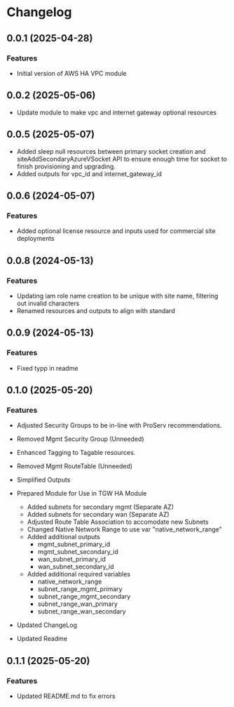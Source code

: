 # Changelog

## 0.0.1 (2025-04-28)

### Features
- Initial version of AWS HA VPC module

## 0.0.2 (2025-05-06)
- Update module to make vpc and internet gateway optional resources

## 0.0.5 (2025-05-07)
- Added sleep null resources between primary socket creation and siteAddSecondaryAzureVSocket API to ensure enough time for socket to finish provisioning and upgrading.
- Added outputs for vpc_id and internet_gateway_id

## 0.0.6 (2024-05-07)

### Features
- Added optional license resource and inputs used for commercial site deployments

## 0.0.8 (2024-05-13)

### Features
- Updating iam role name creation to be unique with site name, filtering out invalid characters
- Renamed resources and outputs to align with standard

## 0.0.9 (2024-05-13)

### Features
- Fixed typp in readme

## 0.1.0 (2025-05-20)

### Features
 - Adjusted Security Groups to be in-line with ProServ recommendations.
 - Removed Mgmt Security Group (Unneeded)
 - Enhanced Tagging to Tagable resources. 
 - Removed Mgmt RouteTable (Unneeded)
 - Simplified Outputs 

 - Prepared Module for Use in TGW HA Module 
   - Added subnets for secondary mgmt (Separate AZ) 
   - Added subnets for secondary wan (Separate AZ)
   - Adjusted Route Table Association to accomodate new Subnets
   - Changed Native Network Range to use var "native_network_range" 
   - Added additional outputs 
     - mgmt_subnet_primary_id 
     - mgmt_subnet_secondary_id
     - wan_subnet_primary_id
     - wan_subnet_secondary_id
    - Added additional required variables 
      - native_network_range
      - subnet_range_mgmt_primary
      - subnet_range_mgmt_secondary
      - subnet_range_wan_primary
      - subnet_range_wan_secondary
 - Updated ChangeLog
 - Updated Readme 

 ## 0.1.1 (2025-05-20)

 ### Features
  - Updated README.md to fix errors 
 